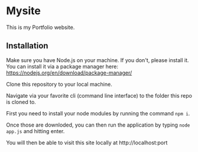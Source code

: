 # Mysite

This is my Portfolio website. 


## Installation

Make sure you have Node.js on your machine. If you don't, please install it. You can install it via a package manager here: https://nodejs.org/en/download/package-manager/

Clone this repository to your local machine. 

Navigate via your favorite cli (command line interface) to the folder this repo is cloned to.

First you need to install your node modules by running the command `npm i`.

Once those are downloded, you can then run the application by typing `node app.js` and hitting enter.

You will then be able to visit this site locally at http://localhost:port

